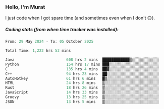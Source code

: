 ### Hello, I'm Murat

I just code when I got spare time (and sometimes even when I don't 🙃).

##### Coding stats (from when time tracker was installed):
<!--START_SECTION:wakatime-->

```cpp
From: 29 May 2024 - To: 05 October 2025

Total Time: 1,222 hrs 53 mins

Java                       608 hrs 2 mins  ████████████▒░░░░░░░░░░░░   49.45 %
Python                     154 hrs 17 mins ███░░░░░░░░░░░░░░░░░░░░░░   12.55 %
C                          135 hrs 4 mins  ██▓░░░░░░░░░░░░░░░░░░░░░░   10.98 %
C++                        94 hrs 23 mins  ██░░░░░░░░░░░░░░░░░░░░░░░   07.68 %
AutoHotkey                 61 hrs 6 mins   █▒░░░░░░░░░░░░░░░░░░░░░░░   04.97 %
HTML                       24 hrs 8 mins   ▒░░░░░░░░░░░░░░░░░░░░░░░░   01.96 %
Rust                       18 hrs 26 mins  ▒░░░░░░░░░░░░░░░░░░░░░░░░   01.50 %
JavaScript                 14 hrs 33 mins  ▒░░░░░░░░░░░░░░░░░░░░░░░░   01.18 %
Groovy                     13 hrs 25 mins  ▒░░░░░░░░░░░░░░░░░░░░░░░░   01.09 %
JSON                       13 hrs 5 mins   ▒░░░░░░░░░░░░░░░░░░░░░░░░   01.07 %
```

<!--END_SECTION:wakatime-->
